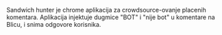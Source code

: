 Sandwich hunter je chrome aplikacija za crowdsource-ovanje placenih komentara.
Aplikacija injektuje dugmice "BOT" i "nije bot" u komentare na Blicu, i snima odgovore
korisnika.
